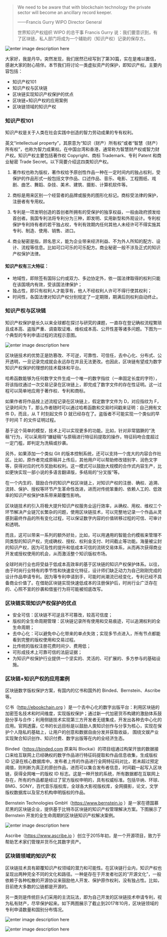> We need to be aware that with blockchain technology the private sector will
> become an ancillary record keeper.
>
> ——Francis Gurry WIPO Director General
>
> 世界知识产权组织 WIPO 的总干事 Francis Gurry 说：我们要意识到，有了区块链，私人部门将成为一个辅助的（知识产权）记录的保存方。

![enter image description
here](https://images.gitbook.cn/8f542130-a9aa-11e8-8823-e9107d6ba62b)

大家好，我是丹华。突然发现，我们居然已经写到了第30篇，实在是难以置信，感谢大家的耐心陪伴。本节我们将讨论一类虚拟资产的保护，即知识产权。主要内容包括：

  * 知识产权101
  * 知识产权与区块链
  * 区块链实现知识产权保护的优点
  * 区块链+知识产权的应用案例
  * 区块链领域的知识产权

### 知识产权101

知识产权是关于人类在社会实践中创造的智力劳动成果的专有权利。

英文“intellectual
property”，其原意为“知识（财产）所有权”或者“智慧（财产）所有权”，也称为智力成果权。在中国台湾和香港，通常称为智慧财产权或智力财产权。知识产权主要包括著作权
Copyright、商标 Trademark、专利 Patent 和商业秘密 Trade Secret。以下简要介绍这四类知识产权。

  1. 著作权也称为版权，著作权给予原创性作品一种在一定时间内的独占权利，受保护的作品形式一般包括文字作品、口述作品、音乐、电影、工程图纸、戏剧、曲艺、舞蹈、杂技、美术、建筑、摄影、计算机软件等。

  2. 商标是用来区别一个经营者的品牌或服务的图形化标记。商标受法律的保护，注册者有专用权。

  3. 专利是一项发明创造的首创者所拥有的受保护的独享权益，一般由政府颁发给首创者。我国专利法将专利分为三种，即发明、实用新型和外观设计。专利权保护专利持有者的若干独占权，专利有效期内任何其他人未经许可不得实施其专利、制造、使用、销售、进口。

  4. 商业秘密是指，顾名思义，能为企业带来经济利益、不为外人所知的配方、设计、流程等信息。比如可口可乐的可乐配方。商业秘密一般不涉及正式的知识产权保护法律。

#### 知识产权有三大特征：

  * 地域性，即除签有国际公约或双力、多边协定外，依一国法律取得的权利只能在该国境内有效，受该国法律保护；
  * 独占性，即只有权利人才能享有，他人不经权利人许可不得行使其权利；
  * 时间性，各国法律对知识产权分别规定了一定期限，期满后则权利自动终止。

### 知识产权与区块链

知识产权保护是长久以来全球都在探讨与研究的课题，一直存在登记确权流程繁琐且成本高、盗版严重、调查取证难、维权成本高、公开性差等诸多问题。下图为一个典型的专利申请过程的流程示意图。

![enter image description
here](https://images.gitbook.cn/a1e96750-a9ab-11e8-9f8d-8d6750bc7ffe)

区块链技术的优势正是防篡改、不可逆，可靠性、可信任，去中心化、分布式、公开透明，一旦记录完成就会永远存在并且无法更改。也因此，区块链有望成为数字知识产权保护的理想的技术载体和平台。

哈希函数能够为任何数字文件生成一个唯一的数字指纹（一串固定长度的字符），将该指纹通过一次交易记录在区块链上，即完成了数字文件的存在性证明。这一过程可以简单地应用于著作权、专利和商标。

如果作者将作品按上述流程记录在区块链上，假定数字文件为 D，对应指纹为 F，记录时间为 T，那么作者随时可以通过哈希函数和交易时间戳来证明：自己拥有文件
D，而且，从 T 时刻起文件 D 就已经存在了。盗版者不可能实现一个类似的早于时间 T 的文件证明过程。

基于这个简单的模型，技术上可以实现更多的功能。比如，针对非常猖獗的“洗稿”行为，可以采用将“嫌疑稿”与原稿进行特征码提取的操作，特征码吻合度超过一定门槛，即判定为洗稿或抄袭。

另外，如果添加一个类似 Git
的版本控制系统，还可以支持一个庞大的内容合作社区。比如，原作者完成原稿并上传后，其他用户可以帮助修改错别字、润色文字等，获得对应的代币奖励和权利。这一模式可以鼓励大规模的合作式内容生产，比如更快实现一部小说的多语言翻译版，多结局的“分叉版”等。

在一个内生的、鼓励合作的知识产权区块链上，对知识产权的注册、确权、追溯、流转、保护、授权等环节产生革命性改进，进而对传统笨重的、依赖人工的、低效率的知识产权保护体系带来颠覆性影响。

区块链技术的引入将极大提升知识产权服务业运行效率，从确权、用权、维权三个环节解决产业链冗长繁杂的问题，使用区块链技术，可以完整地记录一个作品从灵感到最终作品的所有变化过程，可以保证数字内容的价值转移过程的可信、可审计和透明。

而且，这可以带来一系列的额外好处，比如，可以用通用的智能合约模板来管理不同类型的知识产权，完成确权、授权、权利金支付、时间截止等功能。海量被尘封的知识产权，因为可及性的提升和低成本可信的流转交易体系，从而再次获得商业开发或授权使用的机会，从而激活整个知识版权市场。

全球时尚行业也将受益于低成本高效率的基于区块链的知识产权保护体系。以往，由于时尚行业特有的季节性和快速变化特征，设计师们缺乏动力为自己刚刚完成的设计作品申请专利。因为等专利申请到手，可能时尚潮流已经变化，专利已经不具备商业价值了。在借助区块链实现快速低成本的注册保护后，时尚行业广泛存在的、心照不宣的抄袭和借鉴行为将可能被彻底改写。

### 区块链实现知识产权保护的优点

  * 安全可信：区块链不可逆且不可篡改，较高可信度；
  * 版权的全生命周期管理：区块链记录所有使用和交易痕迹，可以追溯权利的全生命周期；
  * 去中心化：可以避免中心化带来的单点失效；实现多节点进入，所有节点都能看到完整的版权使用和交易过程。
  * 比传统的版权注册花费时间少、费用低；
  * 可形成技术上可靠可信的法庭证据；
  * 为知识产权保护行业提供一个坚实的、灵活的、可扩展的、多方参与的基础设施。

### 区块链+知识产权的应用案例

区块链数字版权保护方案，有国内的亿书和国外的 Binded、Bernstein、Ascribe 等。

亿书（http://ebookchain.org
）是一个去中心化的数字出版平台：利用区块链的加密签名技术和时间维度，实现版权保护；通过新一代加密货币构建的激励体系鼓励分享与合作；利用侧链技术实现第三方开发者无缝集成，开发出各种去中心化的应用。官网透露，亿书的长远目标是以鼓励人类知识创作与分享为核心，实现在保护个人隐私的基础上，让用户的创意和数据自由分发并获取收益，
围绕文娱产业实现聚合知识创作、知识付费、数字出版等在内的全经济生态。

Binded（https://binded.com 原来叫
Blockai）的项目组通过构架开放的数据接口来给互联网上已经确权的数字作品进行特征码提取和作品信息收集，生成版权 ID
记录在核心数据库中。发布者上传的作品进行全网特征码对比，若未超过预定阈值，则判断为真正的原创作品，进而可以集合发布者信息，时间戳一起写入区块链，获得全网唯一的版权
ID
标志。这是一种开放的系统，所有数据都在互联网上存在，所有的作品都是经过了官方版权申明的，具有权威标准。包括华纳、环球、BMG、SONY，百代音乐版权库，全球各大影视版权库，全网摄影，论文，文学版权数据库以及官方机构申明版权的作品。

Bernstein Technologies GmbH（https://www.bernstein.io
）是一家在德国慕尼黑的区块链企业，提供基于比特币区块链的知识产权管理解决方案。下图展示了 Bernstein 开发的全生命周期的区块链知识产权解决案例。

![enter image description
here](https://images.gitbook.cn/bf0a86c0-a9ab-11e8-a016-1fc240d77137)

Ascribe（https://www.ascribe.io ）创立于2015年初，是一个开源项目，致力于帮助艺术家们管理并货币化其数字资产。

### 区块链领域的知识产权

区块链技术具有颠覆知识产权领域的潜力和可能性。在区块链行业内，知识产权也呈现出两种完全不同的文化和路径。一种是存在于开发者社区的“开源文化”，一般依赖于各种松散的开源协议来鼓励他人开发、保护原作权利，没有独占性。比如，目前绝大多数的公链都是开源的。

另一类则是传统巨头们采用的主流玩法，即为自己开发的区块链技术申请专利，视为私有财产，尽早保护起来。如下两图展示了截止到2017年10月，区块链领域的专利申请数量和国别分布情况。

![enter image description
here](https://images.gitbook.cn/d3f0de40-a9ab-11e8-9f8d-8d6750bc7ffe)

![enter image description
here](https://images.gitbook.cn/de57fc10-a9ab-11e8-a872-d77e150eaaee)

